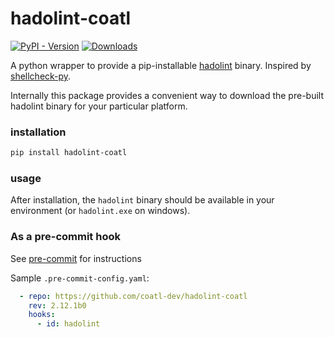 # hadolint-coatl

[![PyPI - Version](https://img.shields.io/pypi/v/hadolint-coatl)](https://pypi.org/project/hadolint-coatl)
[![Downloads](https://static.pepy.tech/badge/hadolint-coatl)](https://pepy.tech/project/hadolint-coatl)

A python wrapper to provide a pip-installable [hadolint] binary. Inspired by
[shellcheck-py].

Internally this package provides a convenient way to download the pre-built
hadolint binary for your particular platform.

### installation

```bash
pip install hadolint-coatl
```

### usage

After installation, the `hadolint` binary should be available in your
environment (or `hadolint.exe` on windows).

### As a pre-commit hook

See [pre-commit] for instructions

Sample `.pre-commit-config.yaml`:

```yaml
  - repo: https://github.com/coatl-dev/hadolint-coatl
    rev: 2.12.1b0
    hooks:
      - id: hadolint
```

[hadolint]: https://github.com/hadolint/hadolint
[pre-commit]: https://pre-commit.com
[shellcheck-py]: https://github.com/shellcheck-py/shellcheck-py
